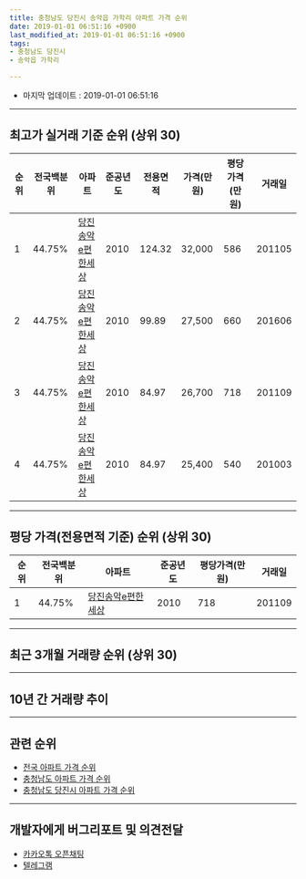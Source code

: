 ```yaml
---
title: 충청남도 당진시 송악읍 가학리 아파트 가격 순위
date: 2019-01-01 06:51:16 +0900
last_modified_at: 2019-01-01 06:51:16 +0900
tags:
- 충청남도 당진시
- 송악읍 가학리

---
```


* 마지막 업데이트 : 2019-01-01 06:51:16

---

## 최고가 실거래 기준 순위 (상위 30)


|순위|전국백분위|아파트|준공년도|전용면적|가격(만원)|평당가격(만원)|거래일|
|---|---|---|---|---|---|---|---|
|1|44.75%|[당진송악e편한세상](https://search.naver.com/search.naver?query=%EC%B6%A9%EC%B2%AD%EB%82%A8%EB%8F%84+%EB%8B%B9%EC%A7%84%EC%8B%9C+%EC%86%A1%EC%95%85%EC%9D%8D+%EA%B0%80%ED%95%99%EB%A6%AC+%EB%8B%B9%EC%A7%84%EC%86%A1%EC%95%85e%ED%8E%B8%ED%95%9C%EC%84%B8%EC%83%81)|2010|124.32|32,000|586|201105|
|2|44.75%|[당진송악e편한세상](https://search.naver.com/search.naver?query=%EC%B6%A9%EC%B2%AD%EB%82%A8%EB%8F%84+%EB%8B%B9%EC%A7%84%EC%8B%9C+%EC%86%A1%EC%95%85%EC%9D%8D+%EA%B0%80%ED%95%99%EB%A6%AC+%EB%8B%B9%EC%A7%84%EC%86%A1%EC%95%85e%ED%8E%B8%ED%95%9C%EC%84%B8%EC%83%81)|2010|99.89|27,500|660|201606|
|3|44.75%|[당진송악e편한세상](https://search.naver.com/search.naver?query=%EC%B6%A9%EC%B2%AD%EB%82%A8%EB%8F%84+%EB%8B%B9%EC%A7%84%EC%8B%9C+%EC%86%A1%EC%95%85%EC%9D%8D+%EA%B0%80%ED%95%99%EB%A6%AC+%EB%8B%B9%EC%A7%84%EC%86%A1%EC%95%85e%ED%8E%B8%ED%95%9C%EC%84%B8%EC%83%81)|2010|84.97|26,700|718|201109|
|4|44.75%|[당진송악e편한세상](https://search.naver.com/search.naver?query=%EC%B6%A9%EC%B2%AD%EB%82%A8%EB%8F%84+%EB%8B%B9%EC%A7%84%EC%8B%9C+%EC%86%A1%EC%95%85%EC%9D%8D+%EA%B0%80%ED%95%99%EB%A6%AC+%EB%8B%B9%EC%A7%84%EC%86%A1%EC%95%85e%ED%8E%B8%ED%95%9C%EC%84%B8%EC%83%81)|2010|84.97|25,400|540|201003|


---

## 평당 가격(전용면적 기준) 순위 (상위 30)


|순위|전국백분위|아파트|준공년도|평당가격(만원)|거래일|
|---|---|---|---|---|---|
|1|44.75%|[당진송악e편한세상](https://search.naver.com/search.naver?query=%EC%B6%A9%EC%B2%AD%EB%82%A8%EB%8F%84+%EB%8B%B9%EC%A7%84%EC%8B%9C+%EC%86%A1%EC%95%85%EC%9D%8D+%EA%B0%80%ED%95%99%EB%A6%AC+%EB%8B%B9%EC%A7%84%EC%86%A1%EC%95%85e%ED%8E%B8%ED%95%9C%EC%84%B8%EC%83%81)|2010|718|201109|


---

## 최근 3개월 거래량 순위 (상위 30)


<div style="width:100%;">
    <canvas id="deal_count_ranking" height="250"></canvas>
</div>


<script>
new Chart(document.getElementById("deal_count_ranking"), {
    type: 'horizontalBar',
    data: {
        labels: ['당진송악e편한세상'],
        datasets: [{
            label: '실거래 수',
            data: [5],
            borderColor: "rgba(255, 0, 128, 1)",
            backgroundColor: "rgba(255, 0, 128, 0.5)",
            fill: false,
        }]
    },
    options: {
        responsive: true,
        title: {
            display: true,
            text: '최근 3개월 거래량 순위'
        },
        tooltips: {
            mode: 'index',
            intersect: false,
            callbacks: {
                title: function(tooltipItems, data) {
                    return "실거래 수:";
                },
                label: function(tooltipItem, data) {
                    return data.labels[tooltipItem.index] + ": " + tooltipItem.xLabel;
                }
            }
        },
        hover: {
            mode: 'nearest',
            intersect: true
        },
        scales: {
            xAxes: [{
                display: true,
                scaleLabel: {
                    display: true,
                    labelString: '실거래 수'
                },
                ticks: {
                    suggestedMin: 0,
                }
            }],
            yAxes: [{
                display: true,
                ticks: {
                    autoSkip: false,
                    callback: function(value, index, values) {
                        if (value.length > 15)
                            return value.substr(0, 13) + "...";
                        else
                            return value;
                    }
                },
                scaleLabel: {
                    display: false,
                }
            }]
        }
    }
});

</script>


---

## 10년 간 거래량 추이


<div style="width:100%;">
    <canvas id="deal_progress" height="250"></canvas>
</div>

<script>
new Chart(document.getElementById("deal_progress"), {
    type: 'line',
    data: {
        labels: ['200901','200902','200903','200904','200905','200906','200907','200908','200909','200910','200911','200912','201001','201002','201003','201004','201005','201006','201007','201008','201009','201010','201011','201012','201101','201102','201103','201104','201105','201106','201107','201108','201109','201110','201111','201112','201201','201202','201203','201204','201205','201206','201207','201208','201209','201210','201211','201212','201301','201302','201303','201304','201305','201306','201307','201308','201309','201310','201311','201312','201401','201402','201403','201404','201405','201406','201407','201408','201409','201410','201411','201412','201501','201502','201503','201504','201505','201506','201507','201508','201509','201510','201511','201512','201601','201602','201603','201604','201605','201606','201607','201608','201609','201610','201611','201612','201701','201702','201703','201704','201705','201706','201707','201708','201709','201710','201711','201712','201801','201802','201803','201804','201805','201806','201807','201808','201809','201810','201811','201812','201901'],
        datasets: [{
            label: '실거래 수',
            pointRadius: 1,
            data: [0, 0, 0, 0, 0, 0, 0, 0, 0, 0, 0, 0, 0, 0, 6, 28, 75, 63, 10, 4, 0, 2, 6, 5, 113, 3, 3, 6, 41, 48, 40, 54, 28, 26, 11, 13, 2, 5, 5, 3, 1, 6, 6, 6, 3, 4, 1, 2, 1, 0, 4, 7, 11, 7, 7, 6, 7, 11, 8, 9, 10, 10, 12, 9, 9, 8, 19, 11, 14, 11, 7, 9, 11, 3, 8, 10, 12, 8, 14, 8, 12, 9, 6, 4, 2, 1, 3, 5, 6, 7, 2, 1, 7, 6, 2, 4, 2, 3, 3, 4, 0, 2, 2, 2, 3, 4, 2, 2, 3, 2, 5, 4, 2, 4, 4, 5, 1, 3, 5, 0, 0],
            borderColor: "rgba(255, 201, 14, 1)",
            backgroundColor: "rgba(255, 201, 14, 0.5)",
            fill: true,
        }]
    },
    options: {
        responsive: true,
        title: {
            display: true,
            text: '10년간 거래량 추이'
        },
        tooltips: {
            mode: 'index',
            intersect: false,
        },
        hover: {
            mode: 'nearest',
            intersect: true
        },
        scales: {
            xAxes: [{
                display: true,
                scaleLabel: {
                    display: true,
                    labelString: '년/월'
                }
            }],
            yAxes: [{
                display: true,
                ticks: {
                    suggestedMin: 0,
                },
                scaleLabel: {
                    display: true,
                    labelString: '실거래 수'
                }
            }]
        }
    }
});

</script>


---

## 관련 순위

- [전국 아파트 가격 순위](https://inasie.github.io/apt-ranking/전국)
- [충청남도 아파트 가격 순위](https://inasie.github.io/apt-ranking/충청남도)
- [충청남도 당진시 아파트 가격 순위](https://inasie.github.io/apt-ranking/충청남도-당진시)


---

## 개발자에게 버그리포트 및 의견전달

- [카카오톡 오픈채팅](https://open.kakao.com/o/gLJUAP4)
- [텔레그램](https://t.me/inasie)

